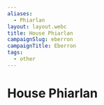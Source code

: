 ```yaml
---
aliases:
  - Phiarlan
layout: layout.webc
title: House Phiarlan
campaignSlug: eberron
campaignTitle: Eberron
tags:
  - other
---
```

# House Phiarlan
